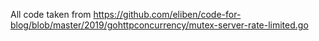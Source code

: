 All code taken from https://github.com/eliben/code-for-blog/blob/master/2019/gohttpconcurrency/mutex-server-rate-limited.go